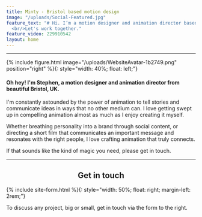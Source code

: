 ```yaml
---
title: Minty - Bristol based motion design
image: "/uploads/Social-Featured.jpg"
feature_text: "# Hi. I’m a motion designer and animation director based in Bristol.
  <br/>Let's work together."
feature_video: 229910542
layout: home
---
```


<div id="profile"></div>

---

{% include figure.html image="/uploads/WebsiteAvatar-1b2749.png" position="right" %}{: style="width: 40%; float: left;"}

#### Oh hey! I'm Stephen, a motion designer and animation director from beautiful Bristol, UK.

I'm constantly astounded by the power of animation to tell stories and communicate ideas in ways that no other medium can. I love getting swept up in compelling animation almost as much as I enjoy creating it myself.

Whether breathing personality into a brand through social content, or directing a short film that communicates an important message and resonates with the right people, I love crafting animation that truly connects.

If that sounds like the kind of magic you need, please get in touch.

<div id="contact"></div>

---

<h2 style="text-align: center;">Get in touch</h2>

{% include site-form.html %}{: style="width: 50%; float: right; margin-left: 2rem;"}

To discuss any project, big or small, get in touch via the form to the right.
